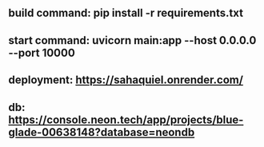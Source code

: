 ## build command: pip install -r requirements.txt
## start command: uvicorn main:app --host 0.0.0.0 --port 10000
## deployment: https://sahaquiel.onrender.com/
## db: https://console.neon.tech/app/projects/blue-glade-00638148?database=neondb

